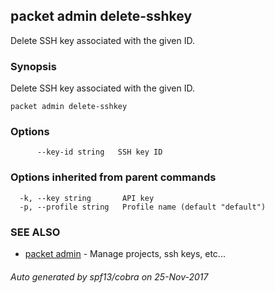 ## packet admin delete-sshkey

Delete SSH key associated with the given ID.

### Synopsis


Delete SSH key associated with the given ID.

```
packet admin delete-sshkey
```

### Options

```
      --key-id string   SSH key ID
```

### Options inherited from parent commands

```
  -k, --key string       API key
  -p, --profile string   Profile name (default "default")
```

### SEE ALSO
* [packet admin](packet_admin.md)	 - Manage projects, ssh keys, etc...

###### Auto generated by spf13/cobra on 25-Nov-2017
